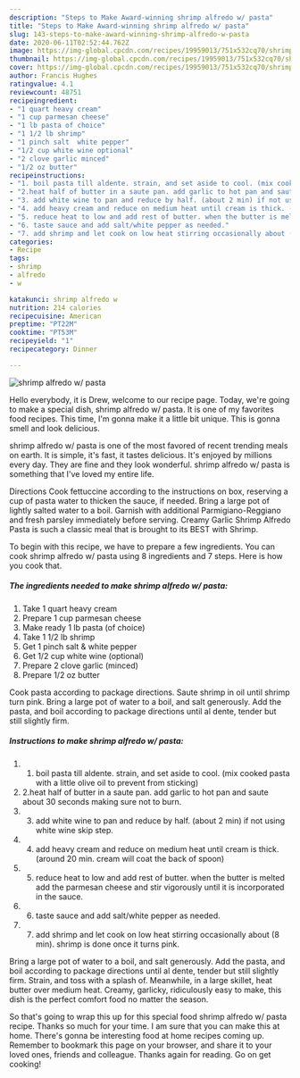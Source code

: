 ```yaml
---
description: "Steps to Make Award-winning shrimp alfredo w/ pasta"
title: "Steps to Make Award-winning shrimp alfredo w/ pasta"
slug: 143-steps-to-make-award-winning-shrimp-alfredo-w-pasta
date: 2020-06-11T02:52:44.762Z
image: https://img-global.cpcdn.com/recipes/19959013/751x532cq70/shrimp-alfredo-w-pasta-recipe-main-photo.jpg
thumbnail: https://img-global.cpcdn.com/recipes/19959013/751x532cq70/shrimp-alfredo-w-pasta-recipe-main-photo.jpg
cover: https://img-global.cpcdn.com/recipes/19959013/751x532cq70/shrimp-alfredo-w-pasta-recipe-main-photo.jpg
author: Francis Hughes
ratingvalue: 4.1
reviewcount: 48751
recipeingredient:
- "1 quart heavy cream"
- "1 cup parmesan cheese"
- "1 lb pasta of choice"
- "1 1/2 lb shrimp"
- "1 pinch salt  white pepper"
- "1/2 cup white wine optional"
- "2 clove garlic minced"
- "1/2 oz butter"
recipeinstructions:
- "1. boil pasta till aldente. strain, and set aside to cool. (mix cooked pasta with a little olive oil to prevent from sticking)"
- "2.heat half of butter in a saute pan. add garlic to hot pan and saute about 30 seconds making sure not to burn."
- "3. add white wine to pan and reduce by half. (about 2 min) if not using white wine skip step."
- "4. add heavy cream and reduce on medium heat until cream is thick. (around 20 min. cream will coat the back of spoon)"
- "5. reduce heat to low and add rest of butter. when the butter is melted add the parmesan cheese and stir vigorously until it is incorporated in the sauce."
- "6. taste sauce and add salt/white pepper as needed."
- "7. add shrimp and let cook on low heat stirring occasionally about (8 min). shrimp is done once it turns pink."
categories:
- Recipe
tags:
- shrimp
- alfredo
- w

katakunci: shrimp alfredo w 
nutrition: 214 calories
recipecuisine: American
preptime: "PT22M"
cooktime: "PT53M"
recipeyield: "1"
recipecategory: Dinner

---
```



![shrimp alfredo w/ pasta](https://img-global.cpcdn.com/recipes/19959013/751x532cq70/shrimp-alfredo-w-pasta-recipe-main-photo.jpg)

Hello everybody, it is Drew, welcome to our recipe page. Today, we're going to make a special dish, shrimp alfredo w/ pasta. It is one of my favorites food recipes. This time, I'm gonna make it a little bit unique. This is gonna smell and look delicious.

shrimp alfredo w/ pasta is one of the most favored of recent trending meals on earth. It is simple, it's fast, it tastes delicious. It's enjoyed by millions every day. They are fine and they look wonderful. shrimp alfredo w/ pasta is something that I've loved my entire life.

Directions Cook fettuccine according to the instructions on box, reserving a cup of pasta water to thicken the sauce, if needed. Bring a large pot of lightly salted water to a boil. Garnish with additional Parmigiano-Reggiano and fresh parsley immediately before serving. Creamy Garlic Shrimp Alfredo Pasta is such a classic meal that is brought to its BEST with Shrimp.


To begin with this recipe, we have to prepare a few ingredients. You can cook shrimp alfredo w/ pasta using 8 ingredients and 7 steps. Here is how you cook that.

<!--inarticleads1-->

##### The ingredients needed to make shrimp alfredo w/ pasta:

1. Take 1 quart heavy cream
1. Prepare 1 cup parmesan cheese
1. Make ready 1 lb pasta (of choice)
1. Take 1 1/2 lb shrimp
1. Get 1 pinch salt &amp; white pepper
1. Get 1/2 cup white wine (optional)
1. Prepare 2 clove garlic (minced)
1. Prepare 1/2 oz butter


Cook pasta according to package directions. Saute shrimp in oil until shrimp turn pink. Bring a large pot of water to a boil, and salt generously. Add the pasta, and boil according to package directions until al dente, tender but still slightly firm. 

<!--inarticleads2-->

##### Instructions to make shrimp alfredo w/ pasta:

1. 1. boil pasta till aldente. strain, and set aside to cool. (mix cooked pasta with a little olive oil to prevent from sticking)
1. 2.heat half of butter in a saute pan. add garlic to hot pan and saute about 30 seconds making sure not to burn.
1. 3. add white wine to pan and reduce by half. (about 2 min) if not using white wine skip step.
1. 4. add heavy cream and reduce on medium heat until cream is thick. (around 20 min. cream will coat the back of spoon)
1. 5. reduce heat to low and add rest of butter. when the butter is melted add the parmesan cheese and stir vigorously until it is incorporated in the sauce.
1. 6. taste sauce and add salt/white pepper as needed.
1. 7. add shrimp and let cook on low heat stirring occasionally about (8 min). shrimp is done once it turns pink.


Bring a large pot of water to a boil, and salt generously. Add the pasta, and boil according to package directions until al dente, tender but still slightly firm. Strain, and toss with a splash of. Meanwhile, in a large skillet, heat butter over medium heat. Creamy, garlicky, ridiculously easy to make, this dish is the perfect comfort food no matter the season. 

So that's going to wrap this up for this special food shrimp alfredo w/ pasta recipe. Thanks so much for your time. I am sure that you can make this at home. There's gonna be interesting food at home recipes coming up. Remember to bookmark this page on your browser, and share it to your loved ones, friends and colleague. Thanks again for reading. Go on get cooking!
